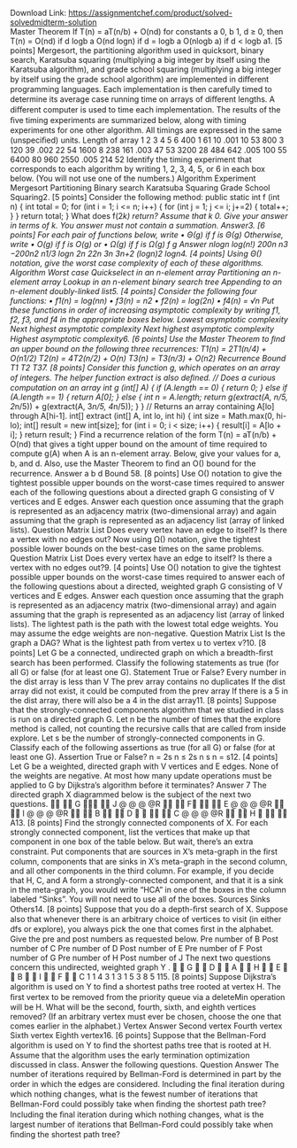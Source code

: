 Download Link: https://assignmentchef.com/product/solved-solvedmidterm-solution
<br>
Master Theorem If T(n) = aT(n/b) + O(nd) for constants a 0, b 1, d ≥ 0, then T(n) = O(nd) if d logb a O(nd logn) if d = logb a O(nlogb a) if d &lt; logb a1. [5 points] Mergesort, the partitioning algorithm used in quicksort, binary search, Karatsuba squaring (multiplying a big integer by itself using the Karatsuba algorithm), and grade school squaring (multiplying a big integer by itself using the grade school algorithm) are implemented in diﬀerent programming languages. Each implementation is then carefully timed to determine its average case running time on arrays of diﬀerent lengths. A diﬀerent computer is used to time each implementation. The results of the ﬁve timing experiments are summarized below, along with timing experiments for one other algorithm. All timings are expressed in the same (unspeciﬁed) units. Length of array 1 2 3 4 5 6 400 1 61 10 .001 10 53 800 3 120 39 .002 22 54 1600 8 238 161 .003 47 53 3200 28 484 642 .005 100 55 6400 80 960 2550 .005 214 52 Identify the timing experiment that corresponds to each algorithm by writing 1, 2, 3, 4, 5, or 6 in each box below. (You will not use one of the numbers.) Algorithm Experiment Mergesort Partitioning Binary search Karatsuba Squaring Grade School Squaring2. [5 points] Consider the following method: public static int f (int n) { int total = 0; for (int i = 1; i &lt;= n; i++) { for (int j = 1; j &lt;= i; j+=2) { total++; } } return total; } What does f(2*k) return? Assume that k 0. Give your answer in terms of k. You answer must not contain a summation. Answer3. [6 points] For each pair of functions below, write • Θ(g) if f is Θ(g) Otherwise, write • O(g) if f is O(g) or • Ω(g) if f is Ω(g) f g Answer nlogn log(n!) 200n n3 −200n2 n1/3 logn 2n 22n 3n 3n+2 (logn)2 logn4. [4 points] Using Θ() notation, give the worst case complexity of each of these algorithms. Algorithm Worst case Quickselect in an n-element array Partitioning an n-element array Lookup in an n-element binary search tree Appending to an n-element doubly-linked list5. [4 points] Consider the following four functions: • f1(n) = log(nn) • f3(n) = n2 • f2(n) = log(2n) • f4(n) = √n Put these functions in order of increasing asymptotic complexity by writing f1, f2, f3, and f4 in the appropriate boxes below. Lowest asymptotic complexity Next highest asymptotic complexity Next highest asymptotic complexity Highest asymptotic complexity6. [6 points] Use the Master Theorem to ﬁnd an upper bound on the following three recurrences: T1(n) = 2T1(n/4) + O(n1/2) T2(n) = 4T2(n/2) + O(n) T3(n) = T3(n/3) + O(n2) Recurrence Bound T1 T2 T37. [8 points] Consider this function g, which operates on an array of integers. The helper function extract is also deﬁned. // Does a curious computation on an array int g (int[] A) { if (A.length == 0) { return 0; } else if (A.length == 1) { return A[0]; } else { int n = A.length; return g(extract(A, n/5, 2*n/5)) + g(extract(A, 3*n/5, 4*n/5)); } } // Returns an array containing A[lo] through A[hi-1]. int[] extract (int[] A, int lo, int hi) { int size = Math.max(0, hi-lo); int[] result = new int[size]; for (int i = 0; i &lt; size; i++) { result[i] = A[lo + i]; } return result; } Find a recurrence relation of the form T(n) = aT(n/b) + O(nd) that gives a tight upper bound on the amount of time required to compute g(A) when A is an n-element array. Below, give your values for a, b, and d. Also, use the Master Theorem to ﬁnd an O() bound for the recurrence. Answer a b d Bound 58. [8 points] Use O() notation to give the tightest possible upper bounds on the worst-case times required to answer each of the following questions about a directed graph G consisting of V vertices and E edges. Answer each question once assuming that the graph is represented as an adjacency matrix (two-dimensional array) and again assuming that the graph is represented as an adjacency list (array of linked lists). Question Matrix List Does every vertex have an edge to itself? Is there a vertex with no edges out? Now using Ω() notation, give the tightest possible lower bounds on the best-case times on the same problems. Question Matrix List Does every vertex have an edge to itself? Is there a vertex with no edges out?9. [4 points] Use O() notation to give the tightest possible upper bounds on the worst-case times required to answer each of the following questions about a directed, weighted graph G consisting of V vertices and E edges. Answer each question once assuming that the graph is represented as an adjacency matrix (two-dimensional array) and again assuming that the graph is represented as an adjacency list (array of linked lists). The lightest path is the path with the lowest total edge weights. You may assume the edge weights are non-negative. Question Matrix List Is the graph a DAG? What is the lightest path from vertex u to vertex v?10. [8 points] Let G be a connected, undirected graph on which a breadth-ﬁrst search has been performed. Classify the following statements as true (for all G) or false (for at least one G). Statement True or False? Every number in the dist array is less than V The prev array contains no duplicates If the dist array did not exist, it could be computed from the prev array If there is a 5 in the dist array, there will also be a 4 in the dist array11. [8 points] Suppose that the strongly-connected components algorithm that we studied in class is run on a directed graph G. Let n be the number of times that the explore method is called, not counting the recursive calls that are called from inside explore. Let s be the number of strongly-connected components in G. Classify each of the following assertions as true (for all G) or false (for at least one G). Assertion True or False? n = 2s n ≤ 2s n s n = s12. [4 points] Let G be a weighted, directed graph with V vertices and E edges. None of the weights are negative. At most how many update operations must be applied to G by Dijkstra’s algorithm before it terminates? Answer 7 The directed graph X diagrammed below is the subject of the next two questions. &#x12;&#x11; &#x13;&#x10; G &#x12;&#x12;&#x11; &#x13;&#x10; J @ @ @ @R &#x12;&#x11; &#x13;&#x10; F&#x1b; &#x12;&#x11; &#x13;&#x10; E @ @ @ @R &#x12;&#x11; &#x13;&#x10; I @ @ @ @R &#x12;&#x11; &#x13;&#x10; B &#x12;&#x11; &#x13;&#x10; D &#x12; &#x1b; &#x12;&#x11; &#x13;&#x10; C @ @ @ @R &#x12;&#x11; &#x13;&#x10; H &#x1b; &#x12;&#x11; &#x13;&#x10; A13. [8 points] Find the strongly connected components of X. For each strongly connected component, list the vertices that make up that component in one box of the table below. But wait, there’s an extra constraint. Put components that are sources in X’s meta-graph in the ﬁrst column, components that are sinks in X’s meta-graph in the second column, and all other components in the third column. For example, if you decide that H, C, and A form a strongly-connected component, and that it is a sink in the meta-graph, you would write “HCA” in one of the boxes in the column labeled “Sinks”. You will not need to use all of the boxes. Sources Sinks Others14. [8 points] Suppose that you do a depth-ﬁrst search of X. Suppose also that whenever there is an arbitrary choice of vertices to visit (in either dfs or explore), you always pick the one that comes ﬁrst in the alphabet. Give the pre and post numbers as requested below. Pre number of B Post number of C Pre number of D Post number of E Pre number of F Post number of G Pre number of H Post number of J The next two questions concern this undirected, weighted graph Y . &#xe; &#xf; G &#xe; &#xf; D &#xe; &#xf; A &#xe; &#xf; H &#xe; &#xf; E &#xe; &#xf; B &#xe; &#xf; I &#xe; &#xf; F &#xe; &#xf; C 1 1 4 3 1 3 1 5 3 8 5 115. [8 points] Suppose Dijkstra’s algorithm is used on Y to ﬁnd a shortest paths tree rooted at vertex H. The ﬁrst vertex to be removed from the priority queue via a deleteMin operation will be H. What will be the second, fourth, sixth, and eighth vertices removed? (If an arbitrary vertex must ever be chosen, choose the one that comes earlier in the alphabet.) Vertex Answer Second vertex Fourth vertex Sixth vertex Eighth vertex16. [6 points] Suppose that the Bellman-Ford algorithm is used on Y to ﬁnd the shortest paths tree that is rooted at H. Assume that the algorithm uses the early termination optimization discussed in class. Answer the following questions. Question Answer The number of iterations required by Bellman-Ford is determined in part by the order in which the edges are considered. Including the ﬁnal iteration during which nothing changes, what is the fewest number of iterations that Bellman-Ford could possibly take when ﬁnding the shortest path tree? Including the ﬁnal iteration during which nothing changes, what is the largest number of iterations that Bellman-Ford could possibly take when ﬁnding the shortest path tree?